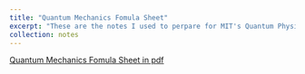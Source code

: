 ```yaml
---
title: "Quantum Mechanics Fomula Sheet"
excerpt: "These are the notes I used to perpare for MIT's Quantum Physics III (8.06) exam."
collection: notes
---
```


[Quantum Mechanics Fomula Sheet in pdf](https://github.com/arthurlin0722/arthurlin0722.github.io/blob/master/files/QM-formula-sheet.pdf) 

